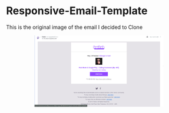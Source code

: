 # Responsive-Email-Template

<p>This is the original image of the email I decided to Clone</p> 

<p align="center">
  <img src="https://github.com/ZachPfeifer/Responsive-Email-Template/blob/master/assets/Twitch-Email.png?raw=true" width="350" title="hover text">
  <!-- <img src="https://github.com/ZachPfeifer/Responsive-Email-Template/blob/master/assets/Twitch-Email.png?raw=true" width="350" alt="accessibility text"> -->
</p>
<!-- ![Alt Text](https://github.com/ZachPfeifer/Responsive-Email-Template/blob/master/assets/Twitch-Email.png?raw=true) -->
